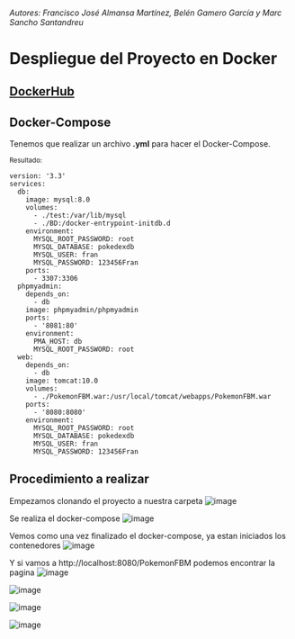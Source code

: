 ###### Autores: Francisco José Almansa Martínez, Belén Gamero García y Marc Sancho Santandreu

# Despliegue del Proyecto en Docker

## [DockerHub](https://hub.docker.com/r/marcsancho00/pokemon)

## Docker-Compose
Tenemos que realizar un archivo **.yml** para hacer el Docker-Compose.

<sup> Resultado: </sup>

```
version: '3.3'
services:
  db:
    image: mysql:8.0
    volumes:
      - ./test:/var/lib/mysql
      - ./BD:/docker-entrypoint-initdb.d
    environment:
      MYSQL_ROOT_PASSWORD: root
      MYSQL_DATABASE: pokedexdb
      MYSQL_USER: fran
      MYSQL_PASSWORD: 123456Fran
    ports:
      - 3307:3306
  phpmyadmin:
    depends_on:
      - db
    image: phpmyadmin/phpmyadmin
    ports:
      - '8081:80'
    environment:
      PMA_HOST: db
      MYSQL_ROOT_PASSWORD: root
  web:
    depends_on:
      - db
    image: tomcat:10.0
    volumes:
      - ./PokemonFBM.war:/usr/local/tomcat/webapps/PokemonFBM.war
    ports:
      - '8080:8080'
    environment:
      MYSQL_ROOT_PASSWORD: root
      MYSQL_DATABASE: pokedexdb
      MYSQL_USER: fran
      MYSQL_PASSWORD: 123456Fran
```

## Procedimiento a realizar

Empezamos clonando el proyecto a nuestra carpeta
![image](https://user-images.githubusercontent.com/91566044/172072376-181eee78-b6ae-495f-8b32-5298884d747b.png)

Se realiza el docker-compose
![image](https://user-images.githubusercontent.com/91566044/172072393-51a61bdd-a57f-4127-92f2-f52c314951b7.png)

Vemos como una vez finalizado el docker-compose, ya estan iniciados los contenedores
![image](https://user-images.githubusercontent.com/91566044/172072464-e1cb48df-6cf4-4484-a292-fcc4eb4834a6.png)

Y si vamos a http://localhost:8080/PokemonFBM podemos encontrar la pagina
![image](https://user-images.githubusercontent.com/91566044/172072509-8a769e58-749c-4381-b28e-294804ecbe52.png)

![image](https://user-images.githubusercontent.com/91566044/172071617-769e9023-6378-46ff-8770-f7a613e13077.png)

![image](https://user-images.githubusercontent.com/91566044/172071576-672c1ab7-a88d-4ffc-89c2-66107d619c64.png)

![image](https://user-images.githubusercontent.com/91566044/172071425-5286eb54-0695-430c-89a2-2b014504f445.png)
